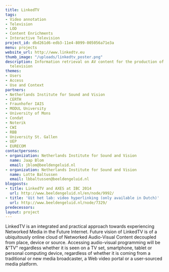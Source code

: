 ```yaml
---
title: LinkedTV
tags:
- Video annotation
- Television
- LOD
- Content Enrichments
- Interactive Television
project_id: dbd261d6-edb3-11e4-8099-005056a71e3a
menu: projects
website_url: http://www.linkedtv.eu
thumb_image: "/uploads/linkedtv_poster.png"
description: Information retrieval on AV content for the production of interactive
  television
themes:
- Users
- Access
- Use and Context
partners:
- Netherlands Institute for Sound and Vision
- CERTH
- Fraunhofer IAIS
- MODUL University
- University of Mons
- Condat
- Noterik
- CWI
- RBB
- University St. Gallen
- UEP
- EURECOM
contactpersons:
- organization: Netherlands Institute for Sound and Vision
  name: Jaap Blom
  email: jblom@beeldengeluid.nl
- organization: Netherlands Institute for Sound and Vision
  name: Lotte Baltussen
  email: lbbaltussen@beeldengeluid.nl
blogposts:
- title: LinkedTV and AXES at IBC 2014
  url: http://www.beeldengeluid.nl/en/node/9992/
- title: 'Uit het lab: video hyperlinking (only available in Dutch)'
  url: http://www.beeldengeluid.nl/node/7329/
predecessors: 
layout: project
---
```


LinkedTV is an integrated and practical approach towards experiencing Networked Media in the Future Internet. Future vision of LinkedTV is of a ubiquitously online cloud of Networked Audio-Visual Content decoupled from place, device or source. Accessing audio-visual programming will be &"TV" regardless whether it is seen on a TV set, smartphone, tablet or personal computing device, regardless of whether it is coming from a traditional or new media broadcaster, a Web video portal or a user-sourced media platform.
